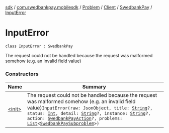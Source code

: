 [sdk](../../../../../index.md) / [com.swedbankpay.mobilesdk](../../../../index.md) / [Problem](../../../index.md) / [Client](../../index.md) / [SwedbankPay](../index.md) / [InputError](./index.md)

# InputError

`class InputError : SwedbankPay`

The request could not be handled because the request was malformed somehow (e.g. an invalid field value)

### Constructors

| Name | Summary |
|---|---|
| [&lt;init&gt;](-init-.md) | The request could not be handled because the request was malformed somehow (e.g. an invalid field value)`InputError(raw: JsonObject, title: `[`String`](https://kotlinlang.org/api/latest/jvm/stdlib/kotlin/-string/index.html)`?, status: `[`Int`](https://kotlinlang.org/api/latest/jvm/stdlib/kotlin/-int/index.html)`, detail: `[`String`](https://kotlinlang.org/api/latest/jvm/stdlib/kotlin/-string/index.html)`?, instance: `[`String`](https://kotlinlang.org/api/latest/jvm/stdlib/kotlin/-string/index.html)`?, action: `[`SwedbankPayAction`](../../../../-swedbank-pay-action.md)`?, problems: `[`List`](https://kotlinlang.org/api/latest/jvm/stdlib/kotlin.collections/-list/index.html)`<`[`SwedbankPaySubproblem`](../../../../-swedbank-pay-subproblem/index.md)`>)` |
